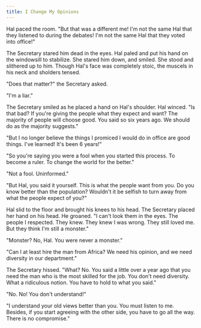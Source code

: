 ```yaml
---
title: I Change My Opinions
---
```


Hal paced the room. "But that was a different me! I'm not the same Hal that they 
listened to during the debates! I'm not the same Hal that they voted into 
office!"

The Secretary stared him dead in the eyes. Hal paled and put his hand on the 
windowsill to stabilize. She stared him down, and smiled. She stood and 
slithered up to him. Though Hal's face was completely stoic, the muscels in his 
neck and sholders tensed.

"Does that matter?" the Secretary asked.

"I'm a liar." 

The Secretary smiled as he placed a hand on Hal's shoulder. Hal winced. "Is that 
bad? If you're giving the people what they expect and want? The majority of 
people will choose good. You said so six years ago. We should do as the majority 
suggests."

"But I no longer believe the things I promiced I would do in office are good 
things. I've learned! It's been 6 years!"

"So you're saying you were a fool when you started this process. To become a 
ruler. To change the world for the better."

"Not a fool. Uninformed."

"But Hal, you said it yourself. This is what the people want from you. Do you 
know better than the population? Wouldn't it be selfish to turn away from what 
the people expect of you?"

Hal slid to the floor and brought his knees to his head. The Secretary placed 
her hand on his head. He groaned. "I can't look them in the eyes. The people I 
respected. They knew. They knew I was wrong. They still loved me. But they think 
I'm still a monster."

"Monster? No, Hal. You were never a monster."

"Can I at least hire the man from Africa? We need his opinion, and we need 
diversity in our department."

The Secretary hissed. "What? No. You said a little over a year ago that you need 
the man who is the most skilled for the job. You don't need diversity. What a 
ridiculous notion. You have to hold to what you said."

"No. No! You don't understand!"

"I understand your old views better than you. You must listen to me. Besides, if 
you start agreeing with the other side, you have to go all the way. There is no 
compromise."
